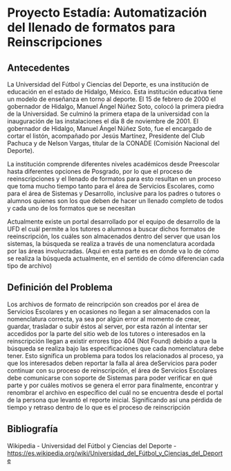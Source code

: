 # Proyecto Estadía: Automatización del llenado de formatos para Reinscripciones


## Antecedentes
La Universidad del Fútbol y Ciencias del Deporte, es una institución de educación en el estado de Hidalgo, México. Esta institución educativa tiene un modelo de enseñanza en torno al deporte.
El 15 de febrero de 2000 el gobernador de Hidalgo, Manuel Ángel Núñez Soto, colocó la primera piedra de la Universidad. Se culminó la primera etapa de la universidad con la inauguración de las instalaciones el día 8 de noviembre de 2001. El gobernador de Hidalgo, Manuel Ángel Núñez Soto, fue el encargado de cortar el listón, acompañado por Jesús Martínez, Presidente del Club Pachuca y de Nelson Vargas, titular de la CONADE (Comisión Nacional del Deporte).

La institución comprende diferentes niveles académicos desde Preescolar hasta diferentes opciones de Posgrado, por lo que el proceso de reeinscripciones y el llenado de formatos para esto resultan en un proceso que toma mucho tiempo tanto para el área de Servicios Escolares, como para el área de Sistemas y Desarrollo, inclusive para los padres o tutores o alumnos quienes son los que deben de hacer un llenado completo de todos y cada uno de los formatos que se necesitan

Actualmente existe un portal desarrollado por el equipo de desarrollo de la UFD el cuál permite a los tutores o alumnos a buscar dichos formatos de reeinscripción, los cuáles son almacenados dentro del server que usan los sistemas, la búsqueda se realiza a través de una nomenclatura acordada por las áreas involucradas.
(Aqui en esta parte es en donde va lo de cómo se realiza la búsqueda actualmente, en el sentido de cómo diferencian cada tipo de archivo)


## Definición del Problema
Los archivos de formato de reincripción son creados por el área de Servicios Escolares y en ocasiones no llegan a ser almacenados con la nomenclatura correcta, ya sea por algún error al momento de crear, guardar, trasladar o subir éstos al server, por esta razón al intentar ser accedidos por la parte del sitio web de los tutores o interesados en la reinscripción llegan a existir errores tipo 404 (Not Found) debido a que la búsqueda se realiza bajo las especificaciones que cada nomenclatura debe tener. Esto significa un problema para todos los relacionados al proceso, ya que los interesados deben reportar la falla al área deServicios para poder continuar con su proceso de reinscripción, el área de Servicios Escolares debe comunicarse con soporte de Sistemas para poder verificar en qué parte y por cuáles motivos se genera el error para finalmente, encontrar y renombrar el archivo en específico del cuál no se encuentra desde el portal de la persona que levantó el reporte inicial. Significando así una pérdida de tiempo y retraso dentro de lo que es el proceso de reinscripción




## Bibliografía 
Wikipedia - Universidad del Fútbol y Ciencias del Deporte - https://es.wikipedia.org/wiki/Universidad_del_Fútbol_y_Ciencias_del_Deporte 
